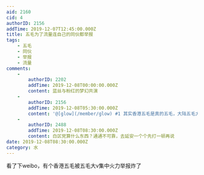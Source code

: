 ```yaml
---
aid: 2160
cid: 4
authorID: 2156
addTime: 2019-12-07T12:45:00.000Z
title: 五毛为了流量连自己的同伙都举报
tags:
    - 五毛
    - 同伙
    - 举报
    - 流量
comments:
    -
        authorID: 2202
        addTime: 2019-12-08T00:00:00.000Z
        content: 蓝丝与粉红的梦幻共演
    -
        authorID: 2156
        addTime: 2019-12-08T05:30:00.000Z
        content: '@[glow](/member/glow) #1 其实香港五毛是真的五毛，大陆五毛大v才是网络黑社会，啥比。'
    -
        authorID: 2488
        addTime: 2019-12-08T08:30:00.000Z
        content: 白区党算什么东西？通通不可靠，去延安一个个先打一顿再说
date: 2019-12-08T08:30:00.000Z
category: 水
---
```


看了下weibo，有个香港五毛被五毛大v集中火力举报炸了
